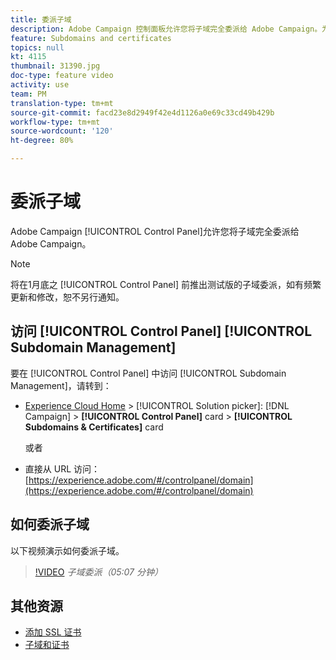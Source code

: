 ```yaml
---
title: 委派子域
description: Adobe Campaign 控制面板允许您将子域完全委派给 Adobe Campaign。为此，请执行以下步骤：
feature: Subdomains and certificates
topics: null
kt: 4115
thumbnail: 31390.jpg
doc-type: feature video
activity: use
team: PM
translation-type: tm+mt
source-git-commit: facd23e8d2949f42e4d1126a0e69c33cd49b429b
workflow-type: tm+mt
source-wordcount: '120'
ht-degree: 80%

---
```



# 委派子域

Adobe Campaign [!UICONTROL Control Panel]允许您将子域完全委派给 Adobe Campaign。

>[!NOTE]
>
>将在1月底之 [!UICONTROL Control Panel] 前推出测试版的子域委派，如有频繁更新和修改，恕不另行通知。

## 访问 [!UICONTROL Control Panel] [!UICONTROL Subdomain Management]

要在 [!UICONTROL Control Panel] 中访问 [!UICONTROL Subdomain Management]，请转到：

* [Experience Cloud Home](https://experience.adobe.com/#/home) > [!UICONTROL Solution picker]: [!DNL Campaign] > **[!UICONTROL Control Panel]** card > **[!UICONTROL Subdomains & Certificates]** card

   或者
* 直接从 URL 访问：[https://experience.adobe.com/#/controlpanel/domain](https://experience.adobe.com/#/controlpanel/domain)

## 如何委派子域

以下视频演示如何委派子域。

>[!VIDEO](https://video.tv.adobe.com/v/31390?quality=12)
*子域委派（05:07 分钟）*

## 其他资源

* [添加 SSL 证书](/help/administrating/control-panel/adding-ssl-certificates.md)
* [子域和证书](https://docs.adobe.com/content/help/zh-Hans/control-panel/using/subdomains-and-certificates/renewing-subdomain-certificate.html)
